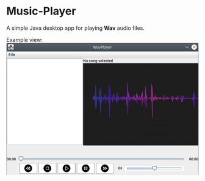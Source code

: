 # Music-Player

A simple Java desktop app for playing **Wav** audio files.

Example view:
![GUI View](images/gui_view.png)